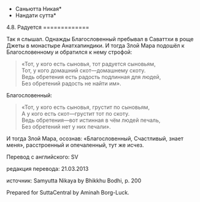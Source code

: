 * Саньютта Никая*
* Нандати сутта*

4\.8\. Радуется
\=\=\=\=\=\=\=\=\=\=\=\=\=

Так я слышал\. Однажды Благословенный пребывал в Саваттхи в роще Джеты в монастыре Анатхапиндики\. И тогда Злой Мара подошёл к Благословенному и обратился к нему строфой:

> «Тот, у кого есть сыновья, тот радуется сыновьям,  
> Тот, у кого домашний скот—домашнему скоту\.  
> Ведь обретения есть радость подлинная для людей,  
> Без обретений радость не найти им»\.

Благословенный:

> «Тот, у кого есть сыновья, грустит по сыновьям,  
> А у кого есть скот—грустит тот по скоту\.  
> Ведь обретения—вот истинная в чём людей печаль,  
> Без обретений нет у них печали»\.

И тогда Злой Мара, осознав: «Благословенный, Счастливый, знает меня», расстроенный и опечаленный, тут же исчез\.

Перевод с английского: SV

редакция перевода: 21\.03\.2013

источник: Samyutta Nikaya by Bhikkhu Bodhi, p\. 200

Prepared for SuttaCentral by Aminah Borg\-Luck\.